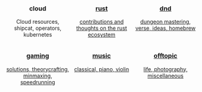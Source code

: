 <style>
.intro {
  display: flex;
  flex-wrap: wrap;
  justify-content: space-between;
}
.intro > a {
  text-align: center;
  justify-content: center;
  align-items: center;
  flex-grow: 0;
  flex-shrink: 0;
  flex-basis: 33.33%;
  /*border: 1px solid #ccc;*/
  width: 30%
}
.intro > a:hover {
    background: #114;
    text-decoration: none;
}
</style>

<section class="intro">
  </a href="/probes/tags/cloud/">
    <a><h3>cloud</h3>
    <p>Cloud resources, shipcat, operators, kubernetes</p>
  </a>
  <a href="/probes/tags/rust/">
    <h3>rust</h3>
    <p>contributions and thoughts on the rust ecosystem</p>
  </a>
  <a href="/probes/tags/dnd/">
    <h3>dnd</h3>
    <p>dungeon mastering, verse, ideas, homebrew</p>
  </a>
  <a href="/probes/tags/gaming/">
    <h3>gaming</h3>
    <p>solutions, theorycrafting, minmaxing, speedrunning</p>
  </a>
  <a href="/probes/tags/music/">
    <h3>music</h3>
    <p>classical, piano, violin</p>
  <a href="/probes/tags/offtopic/">
    <h3>offtopic</h3>
    <p>life, photography, miscellaneous</p>
  </a>
</section>
